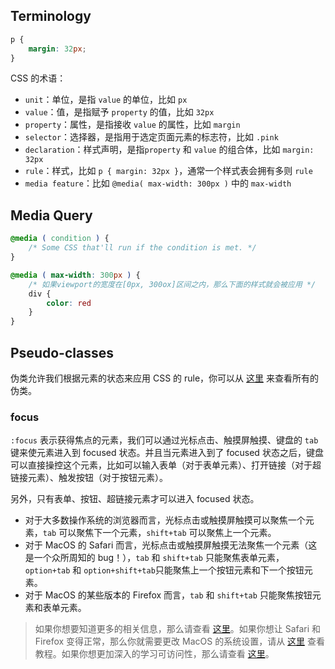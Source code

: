 ## Terminology

```css
p {
    margin: 32px;
}
```

CSS 的术语：

- `unit`：单位，是指 `value` 的单位，比如 `px`
- `value`：值，是指赋予 `property` 的值，比如 `32px`
- `property`：属性，是指接收 `value` 的属性，比如 `margin`
- `selector`：选择器，是指用于选定页面元素的标志符，比如 `.pink`
- `declaration`：样式声明，是指`property` 和 `value` 的组合体，比如 `margin: 32px`
- `rule`：样式，比如 `p { margin: 32px }`，通常一个样式表会拥有多则 `rule`
- `media feature`：比如 `@media( max-width: 300px )` 中的 `max-width`

## Media Query

```css
@media ( condition ) {
    /* Some CSS that'll run if the condition is met. */
}

@media ( max-width: 300px ) {
    /* 如果viewport的宽度在[0px, 300ox]区间之内，那么下面的样式就会被应用 */
    div {
        color: red
    }
}
```

## Pseudo-classes

伪类允许我们根据元素的状态来应用 CSS 的 rule，你可以从 [这里](https://developer.mozilla.org/en-US/docs/Web/CSS/Pseudo-classes) 来查看所有的伪类。

### focus

`:focus` 表示获得焦点的元素，我们可以通过光标点击、触摸屏触摸、键盘的 `tab` 键来使元素进入到 focused 状态。并且当元素进入到了 focused 状态之后，键盘可以直接操控这个元素，比如可以输入表单（对于表单元素）、打开链接（对于超链接元素）、触发按钮（对于按钮元素）。

另外，只有表单、按钮、超链接元素才可以进入 focused 状态。

- 对于大多数操作系统的浏览器而言，光标点击或触摸屏触摸可以聚焦一个元素，`tab` 可以聚焦下一个元素，`shift+tab` 可以聚焦上一个元素。
- 对于 MacOS 的 Safari 而言，光标点击或触摸屏触摸无法聚焦一个元素（这是一个众所周知的 bug！），`tab` 和 `shift+tab` 只能聚焦表单元素，`option+tab` 和 `option+shift+tab`只能聚焦上一个按钮元素和下一个按钮元素。
- 对于 MacOS 的某些版本的 Firefox 而言，`tab` 和 `shift+tab` 只能聚焦按钮元素和表单元素。

> 如果你想要知道更多的相关信息，那么请查看 [这里](https://developer.mozilla.org/zh-CN/docs/Web/HTML/Element/button)。如果你想让 Safari 和 Firefox 变得正常，那么你就需要更改 MacOS 的系统设置，请从 [这里](https://www.scottohara.me/blog/2014/10/03/link-tabbing-firefox-osx.html) 查看教程。如果你想更加深入的学习可访问性，那么请查看 [这里](https://a11y.coffee/)。

